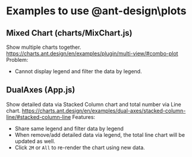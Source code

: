# Examples to use @ant-design\plots

## Mixed Chart (charts/MixChart.js)

Show multiple charts together. https://charts.ant.design/en/examples/plugin/multi-view/#combo-plot
Problem:

- Cannot display legend and filter the data by legend.

## DualAxes (App.js)

Show detailed data via Stacked Column chart and total number via Line chart. https://charts.ant.design/en/examples/dual-axes/stacked-column-line/#stacked-column-line
Features:

- Share same legend and filter data by legend
- When remove/add detailed data via legend, the total line chart will be updated as well.
- Click `2M` or `All` to re-render the chart using new data.
